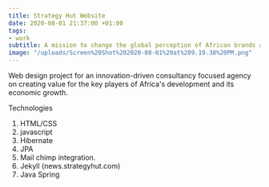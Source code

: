 ```yaml
---
title: Strategy Hut Website
date: 2020-08-01 21:37:00 +01:00
tags:
- work
subtitle: A mission to change the global perception of African brands and institutions.
image: "/uploads/Screen%20Shot%202020-08-01%20at%209.19.38%20PM.png"
---
```


Web design project for an innovation-driven consultancy focused agency on creating value for the key players of Africa's development and its economic growth.

Technologies

1. HTML/CSS 
2. javascript
3. Hibernate
4. JPA
5. Mail chimp integration.
6. Jekyll (news.strategyhut.com)
7. Java Spring